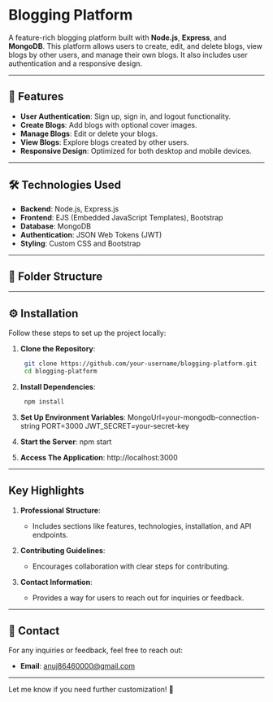 # Blogging Platform

A feature-rich blogging platform built with **Node.js**, **Express**, and **MongoDB**. This platform allows users to create, edit, and delete blogs, view blogs by other users, and manage their own blogs. It also includes user authentication and a responsive design.

---

## 🚀 Features

- **User Authentication**: Sign up, sign in, and logout functionality.
- **Create Blogs**: Add blogs with optional cover images.
- **Manage Blogs**: Edit or delete your blogs.
- **View Blogs**: Explore blogs created by other users.
- **Responsive Design**: Optimized for both desktop and mobile devices.

---

## 🛠️ Technologies Used

- **Backend**: Node.js, Express.js
- **Frontend**: EJS (Embedded JavaScript Templates), Bootstrap
- **Database**: MongoDB
- **Authentication**: JSON Web Tokens (JWT)
- **Styling**: Custom CSS and Bootstrap

---

## 📂 Folder Structure



---

## ⚙️ Installation

Follow these steps to set up the project locally:

1. **Clone the Repository**:
   ```bash
    git clone https://github.com/your-username/blogging-platform.git
    cd blogging-platform

2. **Install Dependencies**:
   ```bash
    npm install

3. **Set Up Environment Variables**:
    MongoUrl=your-mongodb-connection-string
    PORT=3000
    JWT_SECRET=your-secret-key

4. **Start the Server**:
    npm start

5. **Access The Application**:
    http://localhost:3000


---

## **Key Highlights**

1. **Professional Structure**:
   - Includes sections like features, technologies, installation, and API endpoints.

2. **Contributing Guidelines**:
   - Encourages collaboration with clear steps for contributing.

3. **Contact Information**:
   - Provides a way for users to reach out for inquiries or feedback.

---

## 📧 Contact

For any inquiries or feedback, feel free to reach out:

- **Email**: anuj86460000@gmail.com

---

Let me know if you need further customization! 🚀